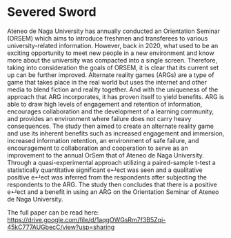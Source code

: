 
# Severed Sword


Ateneo de Naga University has annually conducted an Orientation Seminar (ORSEM) which
aims to introduce freshmen and transferees to various university-related information. However,
back in 2020, what used to be an exciting opportunity to meet new people in a new environment
and know more about the university was compacted into a single screen. Therefore, taking into
consideration the goals of ORSEM, it is clear that its current set up can be further improved.
Alternate reality games (ARGs) are a type of game that takes place in the real world but uses the
internet and other media to blend fiction and reality together. And with the uniqueness of the
approach that ARG incorporates, it has proven itself to yield benefits. ARG is able to draw high
levels of engagement and retention of information, encourages collaboration and the development of a
learning community, and provides an environment where failure does not carry heavy consequences.
The study then aimed to create an alternate reality game and use its inherent benefits such as
increased engagement and immersion, increased information retention, an environment of safe failure,
and encouragement to collaboration and cooperation to serve as an improvement to the annual
OrSem that of Ateneo de Naga University. Through a quasi-experimental approach utilizing a
paired-sample t-test a statistically quantitative significant e↵ect was seen and a qualitative positive
e↵ect was inferred from the respondents after subjecting the respondents to the ARG. The study
then concludes that there is a positive e↵ect and a benefit in using an ARG on the Orientation
Seminar of Ateneo de Naga University.


The full paper can be read here: https://drive.google.com/file/d/1aqgOWGsRm7f3B5Zqi-45kC777AUGbecC/view?usp=sharing
